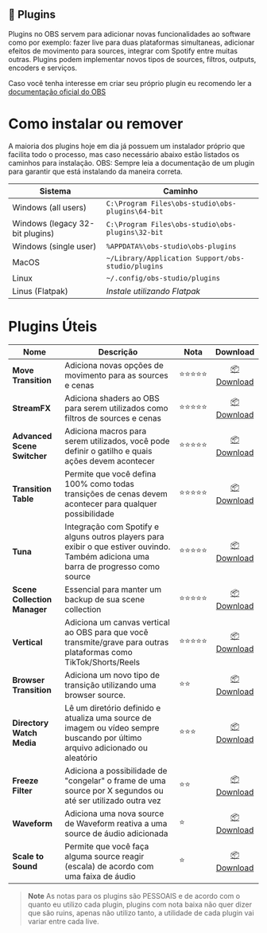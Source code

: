 ## 🧬 Plugins

Plugins no OBS servem para adicionar novas funcionalidades ao software como por exemplo: fazer live para duas plataformas simultaneas, adicionar efeitos de movimento para sources, integrar com Spotify entre muitas outras. Plugins podem implementar novos tipos de sources, filtros, outputs, encoders e serviços.

Caso você tenha interesse em criar seu próprio plugin eu recomendo ler a [documentação oficial do OBS](https://obsproject.com/docs/plugins.html)

# Como instalar ou remover

A maioria dos plugins hoje em dia já possuem um instalador próprio que facilita todo o processo, mas caso necessário abaixo estão listados os caminhos para instalação.
OBS: Sempre leia a documentação de um plugin para garantir que está instalando da maneira correta.

| **Sistema** | **Caminho** |
|--|--|
| Windows (all users) | `C:\Program Files\obs-studio\obs-plugins\64-bit` |
| Windows (legacy 32-bit plugins) | `C:\Program Files\obs-studio\obs-plugins\32-bit` |
| Windows (single user) | `%APPDATA%\obs-studio\obs-plugins` |
| MacOS | `~/Library/Application Support/obs-studio/plugins` |
| Linux | `~/.config/obs-studio/plugins` |
| Linus (Flatpak) | *Instale utilizando Flatpak* |

# Plugins Úteis

| **Nome** | **Descrição** | **Nota** | **Download** |
| --|--|--|:--:|
|**Move Transition**|Adiciona novas opções de movimento para as sources e cenas|⭐⭐⭐⭐⭐|[📦 Download](https://obsproject.com/forum/resources/move-transition.913/)|
|**StreamFX**|Adiciona shaders ao OBS para serem utilizados como filtros de sources e cenas|⭐⭐⭐⭐⭐|[📦 Download](https://obsproject.com/forum/resources/streamfx-for-obs%C2%AE-studio.578/)|
|**Advanced Scene Switcher**|Adiciona macros para serem utilizados, você pode definir o gatilho e quais ações devem acontecer|⭐⭐⭐⭐⭐|[📦 Download](https://obsproject.com/forum/resources/advanced-scene-switcher.395/)|
|**Transition Table**|Permite que você defina 100% como todas transições de cenas devem acontecer para qualquer possibilidade|⭐⭐⭐⭐⭐|[📦 Download](https://obsproject.com/forum/resources/transition-table.1174/)|
|**Tuna**|Integração com Spotify e alguns outros players para exibir o que estiver ouvindo. Também adiciona uma barra de progresso como source|⭐⭐⭐⭐⭐|[📦 Download](https://obsproject.com/forum/resources/tuna.843/)|
|**Scene Collection Manager**|Essencial para manter um backup de sua scene collection|⭐⭐⭐⭐⭐|[📦 Download](https://obsproject.com/forum/resources/scene-collection-manager.1434/)|
|**Vertical**|Adiciona um canvas vertical ao OBS para que você transmite/grave para outras plataformas como TikTok/Shorts/Reels|⭐⭐⭐⭐⭐|[📦 Download](https://aitum.tv/download/vertical/)|
|**Browser Transition**|Adiciona um novo tipo de transição utilizando uma browser source.|⭐⭐|[📦 Download](https://obsproject.com/forum/resources/browser-transition.1653/)|
|**Directory Watch Media**|Lê um diretório definido e atualiza uma source de imagem ou vídeo sempre buscando por último arquivo adicionado ou aleatório|⭐⭐⭐|[📦 Download](https://obsproject.com/forum/resources/directory-watch-media.801/)|
|**Freeze Filter**|Adiciona a possibilidade de "congelar" o frame de uma source por X segundos ou até ser utilizado outra vez|⭐⭐|[📦 Download](https://obsproject.com/forum/resources/freeze-filter.950/)|
|**Waveform**|Adiciona uma nova source de Waveform reativa a uma source de áudio adicionada|⭐|[📦 Download](https://obsproject.com/forum/resources/waveform.1423/)|
|**Scale to Sound**|Permite que você faça alguma source reagir (escala) de acordo com uma faixa de áudio|⭐|[📦 Download](https://obsproject.com/forum/resources/scale-to-sound.1336/)|

> **Note**
> As notas para os plugins são PESSOAIS e de acordo com o quanto eu utilizo cada plugin, plugins com nota baixa não quer dizer que são ruins, apenas não utilizo tanto, a utilidade de cada plugin vai variar entre cada live.